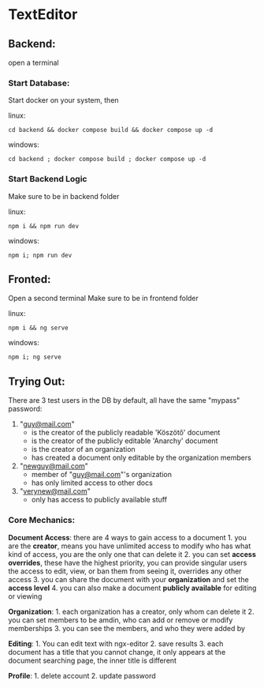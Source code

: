 ﻿# TextEditor

## Backend:
open a terminal

### Start Database:
Start docker on your system, then

linux:
```
cd backend && docker compose build && docker compose up -d
```

windows:
```
cd backend ; docker compose build ; docker compose up -d
```
### Start Backend Logic
Make sure to be in backend folder

linux:
```
npm i && npm run dev
```

windows:
```
npm i; npm run dev
```

## Fronted:
Open a second terminal
Make sure to be in frontend folder

linux:
```
npm i && ng serve
```

windows:
```
npm i; ng serve
```

## Trying Out:
There are 3 test users in the DB by default, all have the same "mypass" password:

1. "guy@mail.com"
   - is the creator of the publicly readable 'Köszötő' document
   - is the creator of the publicly editable 'Anarchy' document
   - is the creator of an organization
   - has created a document only editable by the organization members
3. "newguy@mail.com"
   - member of "guy@mail.com"'s organization
   - has only limited access to other docs
5. "verynew@mail.com"
   - only has access to publicly available stuff

### Core Mechanics:
**Document Access**:  there are 4 ways to gain access to a document
    1. you are the **creator**, means you have unlimited access to modify who has what kind of access, you are the only one that can delete it
    2. you can set **access overrides**, these have the highest priority, you can provide singular users the access to edit, view, or ban them from seeing it, overrides any other access
    3. you can share the document with your **organization** and set the **access level** 
    4. you can also make a document **publicly available** for editing or viewing

**Organization**:
    1. each organization has a creator, only whom can delete it 
    2. you can set members to be amdin, who can add or remove or modify memberships
    3. you can see the members, and who they were added by

**Editing**:
    1. You can edit text with ngx-editor
    2. save results
    3. each document has a title that you cannot change, it only appears at the document searching page, the inner title is different

**Profile**:
    1. delete account
    2. update password

